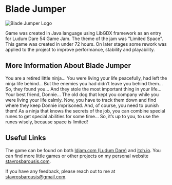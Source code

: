 
# Blade Jumper

![Blade Jumper Logo](https://i.ibb.co/1JNjsnx/Screenshot-2023-10-04-at-17-48-16.png)

Game was created in Java language using LibGDX framework as an entry for Ludum Dare 54 Game Jam. The theme of the jam was "Limited Space". This game was created in under 72 hours. On later stages some rework was applied to the project to improve performance, stability and playability.






## More Information About Blade Jumper

You are a retired little ninja… You were living your life peacefully, had left the ninja life behind… But the enemies you had didn’t leave you behind them… So, they found you… And they stole the most important thing in your life… Your best friend, Donnie… The old dog that kept you company while you were living your life calmly. Now, you have to track them down and find where they keep Donnie imprisoned. And, of course, you need to punish them! As a ninja that knows the secrets of the job, you can combine special runes to get special abilities for some time… So, it’s up to you, to use the runes wisely, because space is limited!




## Useful Links

The game can be found on both [ldjam.com (Ludum Dare)](https://ldjam.com/events/ludum-dare/54/blade-jumper) and [itch.io](https://thestbar.itch.io/blade-jumper). You can find more little games or other projects on my personal website [stavrosbarousis.com](https://stavrosbarousis.com/).

If you have any feedback, please reach out to me at stavrosbarousis@gmail.com.

